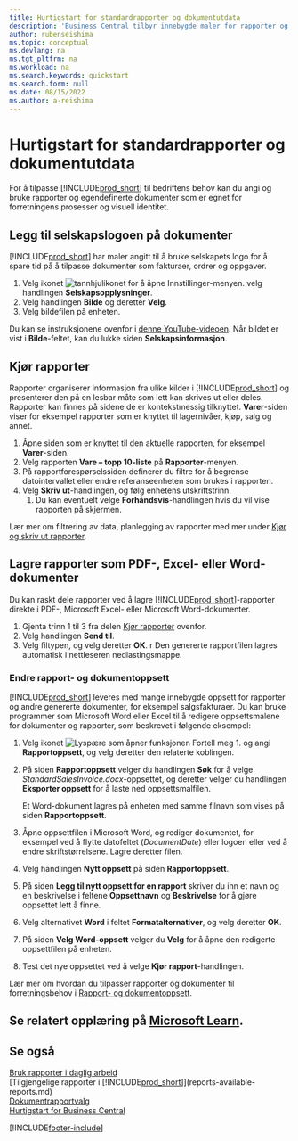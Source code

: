 ```yaml
---
title: Hurtigstart for standardrapporter og dokumentutdata
description: 'Business Central tilbyr innebygde maler for rapporter og dokumenter, med mange tilpasningsalternativer for å tilpasse dem til selskapets behov.'
author: rubenseishima
ms.topic: conceptual
ms.devlang: na
ms.tgt_pltfrm: na
ms.workload: na
ms.search.keywords: quickstart
ms.search.form: null
ms.date: 08/15/2022
ms.author: a-reishima
---
```


# <a name="basic-reports-and-documents-output-quick-start"></a><a name="basic-reports-and-documents-output-quick-start"></a><a name="basic-reports-and-documents-output-quick-start"></a>Hurtigstart for standardrapporter og dokumentutdata

For å tilpasse [!INCLUDE[prod_short](includes/prod_short.md)] til bedriftens behov kan du angi og bruke rapporter og egendefinerte dokumenter som er egnet for forretningens prosesser og visuell identitet.

## <a name="add-your-company-logo-to-documents"></a><a name="add-your-company-logo-to-documents"></a><a name="add-your-company-logo-to-documents"></a>Legg til selskapslogoen på dokumenter

[!INCLUDE[prod_short](includes/prod_short.md)] har maler angitt til å bruke selskapets logo for å spare tid på å tilpasse dokumenter som fakturaer, ordrer og oppgaver.

1. Velg ikonet ![tannhjulikonet for å åpne Innstillinger-menyen.](media/ui-experience/settings_icon_small.png) velg handlingen **Selskapsopplysninger**.
2. Velg handlingen **Bilde** og deretter **Velg**.
3. Velg bildefilen på enheten.

Du kan se instruksjonene ovenfor i [denne YouTube-videoen](https://www.youtube.com/watch?v=AatXbKF1NGg). Når bildet er vist i **Bilde**-feltet, kan du lukke siden **Selskapsinformasjon**.

## <a name="run-reports"></a><a name="run-reports"></a><a name="run-reports"></a>Kjør rapporter

Rapporter organiserer informasjon fra ulike kilder i [!INCLUDE[prod_short](includes/prod_short.md)] og presenterer den på en lesbar måte som lett kan skrives ut eller deles. Rapporter kan finnes på sidene de er kontekstmessig tilknyttet. **Varer**-siden viser for eksempel rapporter som er knyttet til lagernivåer, kjøp, salg og annet.

1. Åpne siden som er knyttet til den aktuelle rapporten, for eksempel **Varer**-siden.
2. Velg rapporten **Vare – topp 10-liste** på **Rapporter**-menyen.
3. På rapportforespørselssiden definerer du filtre for å begrense datointervallet eller endre referanseenheten som brukes i rapporten.
4. Velg **Skriv ut**-handlingen, og følg enhetens utskriftstrinn.
    1. Du kan eventuelt velge **Forhåndsvis**-handlingen hvis du vil vise rapporten på skjermen.

Lær mer om filtrering av data, planlegging av rapporter med mer under [Kjør og skriv ut rapporter](ui-work-report.md).

## <a name="save-reports-as-pdf-excel-or-word-documents"></a><a name="save-reports-as-pdf-excel-or-word-documents"></a><a name="save-reports-as-pdf-excel-or-word-documents"></a>Lagre rapporter som PDF-, Excel- eller Word-dokumenter

Du kan raskt dele rapporter ved å lagre [!INCLUDE[prod_short](includes/prod_short.md)]-rapporter direkte i PDF-, Microsoft Excel- eller Microsoft Word-dokumenter.

1. Gjenta trinn 1 til 3 fra delen [Kjør rapporter](#run-reports) ovenfor.
2. Velg handlingen **Send til**.
3. Velg filtypen, og velg deretter **OK**.
r Den genererte rapportfilen lagres automatisk i nettleseren nedlastingsmappe.

### <a name="change-report-and-document-layouts"></a><a name="change-report-and-document-layouts"></a><a name="change-report-and-document-layouts"></a>Endre rapport- og dokumentoppsett

[!INCLUDE[prod_short](includes/prod_short.md)] leveres med mange innebygde oppsett for rapporter og andre genererte dokumenter, for eksempel salgsfakturaer. Du kan bruke programmer som Microsoft Word eller Excel til å redigere oppsettsmalene for dokumenter og rapporter, som beskrevet i følgende eksempel:

1. Velg ikonet ![Lyspære som åpner funksjonen Fortell meg 1.](media/ui-search/search_small.png "Fortell hva du vil gjøre") og angi **Rapportoppsett**, og velg deretter den relaterte koblingen.
2. På siden **Rapportoppsett** velger du handlingen **Søk** for å velge *StandardSalesInvoice.docx*-oppsettet, og deretter velger du handlingen **Eksporter oppsett** for å laste ned oppsettsmalfilen.

    Et Word-dokument lagres på enheten med samme filnavn som vises på siden **Rapportoppsett**.
3. Åpne oppsettfilen i Microsoft Word, og rediger dokumentet, for eksempel ved å flytte datofeltet (*DocumentDate*) eller logoen eller ved å endre skriftstørrelsene. Lagre deretter filen.
4. Velg handlingen **Nytt oppsett** på siden **Rapportoppsett**.
5. På siden **Legg til nytt oppsett for en rapport** skriver du inn et navn og en beskrivelse i feltene **Oppsettnavn** og **Beskrivelse** for å gjøre oppsettet lett å finne.
6. Velg alternativet **Word** i feltet **Formatalternativer**, og velg deretter **OK**.
7. På siden **Velg Word-oppsett** velger du **Velg** for å åpne den redigerte oppsettfilen på enheten.
8. Test det nye oppsettet ved å velge **Kjør rapport**-handlingen.

Lær mer om hvordan du tilpasser rapporter og dokumenter til forretningsbehov i [Rapport- og dokumentoppsett](ui-manage-report-layouts.md).

## <a name="see-related-training-at-microsoft-learn"></a><a name="see-related-training-at-microsoft-learn"></a><a name="see-related-training-at-microsoft-learn"></a>Se relatert opplæring på [Microsoft Learn](/learn/modules/work-with-reports/).

## <a name="see-also"></a><a name="see-also"></a><a name="see-also"></a>Se også

[Bruk rapporter i daglig arbeid](reports-use-reports.md)  
[Tilgjengelige rapporter i [!INCLUDE[prod_short](includes/prod_short.md)]](reports-available-reports.md)  
[Dokumentrapportvalg](across-report-selections.md)  
[Hurtigstart for Business Central](quick-start-business-central.md)  

[!INCLUDE[footer-include](includes/footer-banner.md)]
